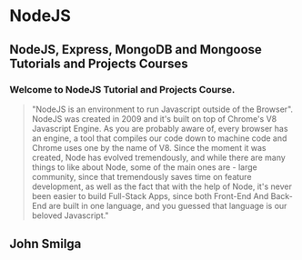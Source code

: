 # NodeJS
## NodeJS, Express, MongoDB and Mongoose Tutorials and Projects Courses

### Welcome to NodeJS Tutorial and Projects Course.
> "NodeJS is an environment to run Javascript outside of the Browser". NodeJS was created in 2009 and it's built on top of Chrome's V8 Javascript
>  Engine. As you are probably aware of, every browser has an engine, a tool that compiles our code down to machine code and Chrome uses one by the
>  name of V8. Since the moment it was created, Node has evolved tremendously, and while there are many things to like about Node, some of the main 
>  ones are - large community, since that tremendously saves time on feature development, as well as the fact that with the help of Node, it's never
>  been easier to build Full-Stack Apps, since both Front-End And Back-End are built in one language, and you guessed that language is our beloved 
> Javascript."

## John Smilga


